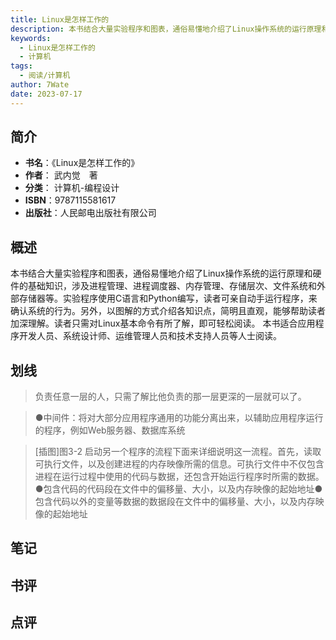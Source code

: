 ```yaml
---
title: Linux是怎样工作的
description: 本书结合大量实验程序和图表，通俗易懂地介绍了Linux操作系统的运行原理和硬件的基础知识，涉及进程管理、进程调度器、内存管理、存储层次、文件系统和外部存储器等。实验程序使用C语言和Python编写，读者可亲自动手运行程序，来确认系统的行为。另外，以图解的方
keywords:
  - Linux是怎样工作的
  - 计算机
tags:
  - 阅读/计算机
author: 7Wate
date: 2023-07-17
---
```


## 简介

- **书名**：《Linux是怎样工作的》
- **作者**： 武内觉　著
- **分类**： 计算机-编程设计
- **ISBN**：9787115581617
- **出版社**：人民邮电出版社有限公司

## 概述

本书结合大量实验程序和图表，通俗易懂地介绍了Linux操作系统的运行原理和硬件的基础知识，涉及进程管理、进程调度器、内存管理、存储层次、文件系统和外部存储器等。实验程序使用C语言和Python编写，读者可亲自动手运行程序，来确认系统的行为。另外，以图解的方式介绍各知识点，简明且直观，能够帮助读者加深理解。读者只需对Linux基本命令有所了解，即可轻松阅读。 本书适合应用程序开发人员、系统设计师、运维管理人员和技术支持人员等人士阅读。

## 划线 
 

> 负责任意一层的人，只需了解比他负责的那一层更深的一层就可以了。 

> ●中间件：将对大部分应用程序通用的功能分离出来，以辅助应用程序运行的程序，例如Web服务器、数据库系统 

> [插图]图3-2 启动另一个程序的流程下面来详细说明这一流程。首先，读取可执行文件，以及创建进程的内存映像所需的信息。可执行文件中不仅包含进程在运行过程中使用的代码与数据，还包含开始运行程序时所需的数据。●包含代码的代码段在文件中的偏移量、大小，以及内存映像的起始地址●包含代码以外的变量等数据的数据段在文件中的偏移量、大小，以及内存映像的起始地址

## 笔记


## 书评


## 点评
